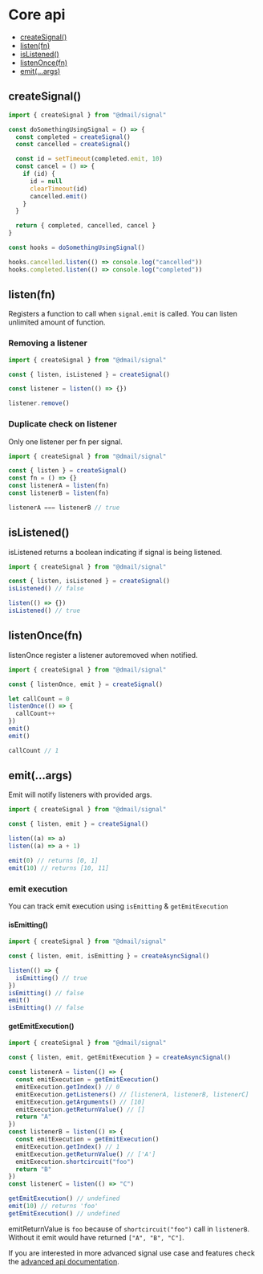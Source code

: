 # Core api

* [createSignal()](#createsignal)
* [listen(fn)](#listenfn)
* [isListened()](#islistened)
* [listenOnce(fn)](#listenoncefn)
* [emit(...args)](#emitargs)

## createSignal()

```javascript
import { createSignal } from "@dmail/signal"

const doSomethingUsingSignal = () => {
  const completed = createSignal()
  const cancelled = createSignal()

  const id = setTimeout(completed.emit, 10)
  const cancel = () => {
    if (id) {
      id = null
      clearTimeout(id)
      cancelled.emit()
    }
  }

  return { completed, cancelled, cancel }
}

const hooks = doSomethingUsingSignal()

hooks.cancelled.listen(() => console.log("cancelled"))
hooks.completed.listen(() => console.log("completed"))
```

## listen(fn)

Registers a function to call when `signal.emit` is called.
You can listen unlimited amount of function.

### Removing a listener

```javascript
import { createSignal } from "@dmail/signal"

const { listen, isListened } = createSignal()

const listener = listen(() => {})

listener.remove()
```

### Duplicate check on listener

Only one listener per fn per signal.

```javascript
import { createSignal } from "@dmail/signal"

const { listen } = createSignal()
const fn = () => {}
const listenerA = listen(fn)
const listenerB = listen(fn)

listenerA === listenerB // true
```

## isListened()

isListened returns a boolean indicating if signal is being listened.

```javascript
import { createSignal } from "@dmail/signal"

const { listen, isListened } = createSignal()
isListened() // false

listen(() => {})
isListened() // true
```

## listenOnce(fn)

listenOnce register a listener autoremoved when notified.

```javascript
import { createSignal } from "@dmail/signal"

const { listenOnce, emit } = createSignal()

let callCount = 0
listenOnce(() => {
  callCount++
})
emit()
emit()

callCount // 1
```

## emit(...args)

Emit will notify listeners with provided args.

```javascript
import { createSignal } from "@dmail/signal"

const { listen, emit } = createSignal()

listen((a) => a)
listen((a) => a + 1)

emit(0) // returns [0, 1]
emit(10) // returns [10, 11]
```

### emit execution

You can track emit execution using `isEmitting` & `getEmitExecution`

#### isEmitting()

```javascript
import { createSignal } from "@dmail/signal"

const { listen, emit, isEmitting } = createAsyncSignal()

listen(() => {
  isEmitting() // true
})
isEmitting() // false
emit()
isEmitting() // false
```

#### getEmitExecution()

```javascript
import { createSignal } from "@dmail/signal"

const { listen, emit, getEmitExecution } = createAsyncSignal()

const listenerA = listen(() => {
  const emitExecution = getEmitExecution()
  emitExecution.getIndex() // 0
  emitExecution.getListeners() // [listenerA, listenerB, listenerC]
  emitExecution.getArguments() // [10]
  emitExecution.getReturnValue() // []
  return "A"
})
const listenerB = listen(() => {
  const emitExecution = getEmitExecution()
  emitExecution.getIndex() // 1
  emitExecution.getReturnValue() // ['A']
  emitExecution.shortcircuit("foo")
  return "B"
})
const listenerC = listen(() => "C")

getEmitExecution() // undefined
emit(10) // returns 'foo'
getEmitExecution() // undefined
```

emitReturnValue is `foo` because of `shortcircuit("foo")` call in `listenerB`.
Without it emit would have returned `["A", "B", "C"]`.

If you are interested in more advanced signal use case and features check the [advanced api documentation](./api-advanced.md).
